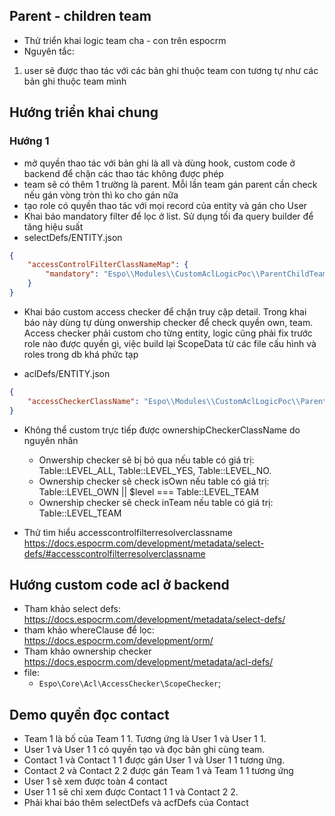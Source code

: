 ## Parent - children team

- Thử triển khai logic team cha - con trên espocrm
- Nguyên tắc:
1. user sẽ được thao tác với các bản ghi thuộc team con tương tự như các bản ghi thuộc team mình

## Hướng triển khai chung
### Hướng 1
- mở quyền thao tác với bản ghi là all và dùng hook, custom code ở backend để chặn các thao tác không được phép
- team sẽ có thêm 1 trường là parent. Mỗi lần team gán parent cần check nếu gán vòng tròn thì ko cho gán nữa
- tạo role có quyền thao tác với mọi record của entity và gán cho User
- Khai báo mandatory filter để lọc ở list. Sử dụng tối đa query builder để tăng hiệu suất
- selectDefs/ENTITY.json
```json
{
    "accessControlFilterClassNameMap": {
        "mandatory": "Espo\\Modules\\CustomAclLogicPoc\\ParentChildTeam\\Select\\AccessControlFilters\\Mandatory"
    }
}
```

- Khai báo custom access checker để chặn truy cập detail. Trong khai báo này dùng tự dùng onwership checker để check quyền own, team. Access checker phải custom cho từng entity, logic cũng phải fix trước role nào được quyền gì, việc build lại ScopeData từ các file cấu hình và roles trong db khá phức tạp

- aclDefs/ENTITY.json
```json
{
    "accessCheckerClassName": "Espo\\Modules\\CustomAclLogicPoc\\ParentChildTeam\\ENTITY\\AccessChecker"
}
``` 

- Không thể custom trực tiếp được ownershipCheckerClassName do nguyên nhân
    - Onwership checker sẽ bị bỏ qua nếu table có giá trị:  Table::LEVEL_ALL, Table::LEVEL_YES, Table::LEVEL_NO. 
    - Ownership checker sẽ check isOwn nếu table có giá trị: Table::LEVEL_OWN || $level === Table::LEVEL_TEAM
    - Ownership checker sẽ check inTeam nếu table có giá trị: Table::LEVEL_TEAM

- Thử tìm hiểu accesscontrolfilterresolverclassname https://docs.espocrm.com/development/metadata/select-defs/#accesscontrolfilterresolverclassname



## Hướng custom code acl ở backend
- Tham khảo select defs: https://docs.espocrm.com/development/metadata/select-defs/
- tham khảo whereClause để lọc: https://docs.espocrm.com/development/orm/
- Tham khảo ownership checker https://docs.espocrm.com/development/metadata/acl-defs/
- file: 
    - ` Espo\Core\Acl\AccessChecker\ScopeChecker `;

## Demo quyền đọc contact
- Team 1 là bố của Team 1 1. Tương ứng là User 1 và User 1 1.
- User 1 và User 1 1 có quyền tạo và đọc bản ghi cùng team.
- Contact 1 và Contact 1 1 được gán User 1 và User 1 1 tương ứng.
- Contact 2 và Contact 2 2 được gán Team 1 và Team 1 1 tương ứng
- User 1 sẽ xem được toàn 4 contact
- User 1 1 sẽ chỉ xem được Contact 1 1 và Contact 2 2.
- Phải khai báo thêm selectDefs và acfDefs của Contact
    
    
    